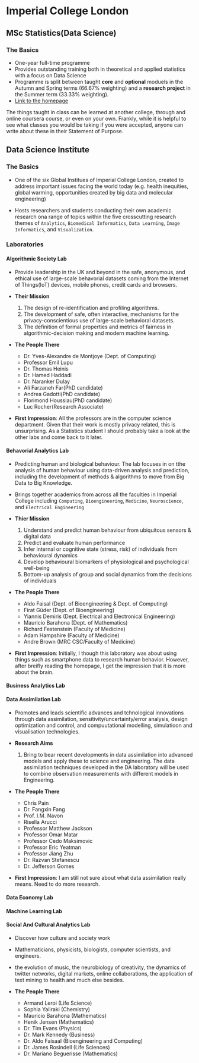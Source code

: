 # Imperial College London
## MSc Statistics(Data Science)
### The Basics
* One-year full-time programme
* Provides outstanding training both in theoretical and applied statistics with a focus on Data Science
* Programme is split between taught **core** and **optional** moduels in the Autumn and Spring terms (66.67% weighting) and a **research project** in the Summer term (33.33% weighting).
* [Link to the homepage](https://www.imperial.ac.uk/mathematics/postgraduate/msc/statistics/prospective/msc-statistics-data-science/)

The things taught in class can be learned at another college, through and online coursera course, or even on your own. Frankly, while it is helpful to see what classes you would be taking if you were accepted, anyone can write about these in their Statement of Purpose. 

## Data Science Institute
### The Basics
* One of the six Global Institues of Imperial College London, created to address important issues facing the world today (e.g. health inequities, global warming, opportunities created by big data and molecular engineering)

* Hosts researchers and students conducting their own academic research ona range of topics within the five crosscutting research themes of `Analytics`, `Biomedical Informatics`, `Data Learning`, `Image Informatics`, and `Visualization`. 

### Laboratories
#### Algorithmic Society Lab
* Provide leadership in the UK and beyond in the safe, anonymous, and ethical use of large-scale behavorial datasets coming from the Internet of Things(IoT) devices, mobile phones, credit cards and browsers. 

* **Their Mission** <ol>
    <li>The design of re-identification and profiling algorithms.
    <li>The development of safe, often interactive, mechanisms for the privacy-conscientious use of large-scale behavioral datasets.
    <li>The definition of formal properties and metrics of fairness in algorithmic-decision making and modern machine learning.
  </ol>

* **The People There** <ul>
    <li>Dr. Yves-Alexandre de Montjoye (Dept. of Computing)
    <li>Professor Emil Lupu
    <li>Dr. Thomas Heinis
    <li>Dr. Hamed Haddadi
    <li>Dr. Naranker Dulay
    <li>Ali Farzaneh Far(PhD candidate)
    <li>Andrea Gadotti(PhD candidate)
    <li>Florimond Houssiau(PhD candidate)
    <li>Luc Rocher(Research Associate)
  </ul>

* **First Impression**: All the professors are in the computer science department. Given that their work is mostly privacy related, this is unsurprising. As a Statistics student I should probably take a look at the other labs and come back to it later.

#### Behavorial Analytics Lab
* Predicting human and biological behaviour. The lab focuses in on tthe analysis of human behaviour using data-driven analysis and prediction, including the development of methods & algorithms to move from Big Data to Big Knowledge.

* Brings together academics from across all the faculties in Imperial College including `Computing`, `Bioengineering`, `Medicine`, `Neuroscience`, and `Electrical Engineering`

* **Thier Mission** 
  <ol>
    <li>Understand and predict human behaviour from ubiquitous sensors & digital data
    <li>Predict and evaluate human performance
    <li>Infer internal or cognitive state (stress, risk) of individuals from behavioural dynamics
    <li>Develop behavioural biomarkers of physiological and psychological well-being
    <li>Bottom-up analysis of group and social dynamics from the decisions of individuals
  </ol>

* **The People There** <ul>
    <li>Aldo Faisal (Dept. of Bioengineering & Dept. of Computing)
    <li>Firat Güder (Dept. of Bioengineering)
    <li>Yiannis Demiris (Dept. Electrical and Electronical Engineering)
    <li>Mauricio Barahona (Dept. of Mathematics)
    <li>Richard Festenstein (Faculty of Medicine)
    <li>Adam Hampshire (Faculty of Medicine)
    <li>Andre Brown (MRC CSC/Faculty of Medicine)
  </ul>

* **First Impression**: Initially, I though this laboratory was about using things such as smartphone data to research human behavior. However, after breifly reading the homepage, I get the impression that it is more about the brain. 

#### Business Analytics Lab


#### Data Assimilation Lab
* Promotes and leads scientific advances and tchnological innovations through data assimilation, sensitivity/uncertainty/error analysis, design optimization and control, and compuutational modelling, simulatioon and visualisation technologies. 

* **Research Aims** <ol>
    <li>Bring to bear recent developments in data assimilation into advanced models and apply these to science and engineering. The data assimilation techniques developed in the DA laboratory will be used to combine observation measurements with different models in Engineering.</li>
    </ol>

* **The People There** <ul>
    <li>Chris Pain
    <li>Dr. Fangxin Fang
    <li>Prof. I.M. Navon
    <li>Risella Arucci
    <li>Professor Matthew Jackson
    <li>Professor Omar Matar
    <li>Professor Cedo Maksimovic
    <li>Professor Eric Yeatman
    <li>Professor Jiang Zhu
    <li>Dr. Razvan Stefanescu
    <li>Dr. Jefferson Gomes
  </ul>

* **First Impression**: I am still not sure about what data assimilation really means. Need to do more research.

#### Data Economy Lab

#### Machine Learning Lab

#### Social And Cultural Analytics Lab
* Discover how culture and society work
* Mathematicians, physicists, biologists, computer scientists, and engineers.
* the evolution of music, the neurobiology of creativity, the dynamics of twitter networks, digital markets, online collaborations, the application of text mining to health and much else besides.

* **The People There** <ul>
    <li>Armand Leroi (Life Science)
    <li>Sophia Yaliraki (Chemistry)
    <li>Mauricio Barahona (Mathematics)
    <li>Henik Jensen (Mathematics)
    <li>Dr. Tim Evans (Physics)
    <li>Dr. Mark Kennedy (Business)
    <li>Dr. Aldo Faisaal (Bioengineering and Computing)
    <li>Dr. James Rosindell (Life Sciences)
    <li>Dr. Mariano Beguerisse (Mathematics)
  </ul>